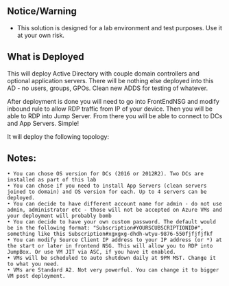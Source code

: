 ﻿## Notice/Warning
* This solution is designed for a lab environment and test purposes. Use it at your own risk.


## What is Deployed
This will deploy Active Directory with couple domain controllers and optional application servers. 
There will be nothing else deployed into this AD - no users, groups, GPOs. Clean new ADDS for testing of whatever.

After deployment is done you will need to go into FrontEndNSG and modify inbound rule to allow RDP traffic from IP of your device.
Then you will be able to RDP into Jump Server. From there you will be able to connect to DCs and App Servers. Simple!

It will deploy the following topology:


## Notes: 
	• You can chose OS version for DCs (2016 or 2012R2). Two DCs are installed as part of this lab
	• You can chose if you need to install App Servers (clean servers joined to domain) and OS version for each. Up to 4 servers can be deployed.
	• You can decide to have different account name for admin - do not use admin, administrator etc - those will not be accepted on Azure VMs and your deployment will probably bomb
	• You can decide to have your own custom password. The default would be in the following format: "Subscription#YOURSCUBSCRIPTIONID#",  something like this Subscription#xgxgxg-dhdh-wtyu-9876-550fjfjfjfkf
	• You can modify Source Client IP address to your IP address (or *) at the start or later in frontend NSG. This will allow you to RDP into JumpBox. Or use VM JIT via ASC, if you have it enabled.
	• VMs will be scheduled to auto shutdown daily at 9PM MST. Change it to what you need.
	• VMs are Standard A2. Not very powerful. You can change it to bigger VM post deployment. 